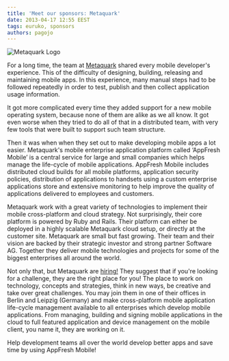 ```yaml
---
title: 'Meet our sponsors: Metaquark'
date: 2013-04-17 12:55 EEST
tags: euruko, sponsors
authors: pagojo
---
```


![Metaquark Logo](/images/sponsors/metaquark_150x75.png "Metaquark")

For a long time, the team at [Metaquark](http://metaquark.de/?utm_source=euruko&utm_medium=blog&utm_campaign=aphrodite) shared every mobile developer's experience. This of the difficulty of designing, building, releasing and maintaining mobile apps. In this experience, many manual steps had to be followed repeatedly in order to test, publish and then collect application usage information.

It got more complicated  every time they added support for a new mobile operating system, because none of them are alike as we all know. It got even worse when they tried to do all of that in a distributed team, with very few tools that were built to support such team structure.

Then it was when when they set out to make developing mobile apps a lot easier. Metaquark's mobile enterprise application platform called ‘AppFresh Mobile’ is a central service for large and small companies which helps manage the life-cycle of mobile applications. AppFresh Mobile  includes distributed cloud builds for all mobile platforms, application security policies, distribution of applications to handsets using a custom enterprise applications store and extensive monitoring to help improve the quality of applications delivered to employees and customers.

Metaquark work with a great variety of technologies to implement their mobile cross-platform and cloud strategy. Not surprisingly, their core platform is powered by Ruby and Rails. Their platform  can either be deployed in a highly scalable Metaquark cloud setup, or directly at the customer site. Metaquark are small but fast growing. Their team and their vision are backed by their strategic investor and strong partner Software AG. Together they deliver mobile technologies and projects for some of the biggest enterprises all around the world.

Not only that, but Metaquark are [hiring!](http://metaquark.de/jobs/?utm_source=euruko&utm_medium=blog&utm_campaign=aphrodite) They suggest that  if you're looking for a challenge, they are the right place for you! The place to work on technology, concepts and strategies, think in new ways, be creative and take over great challenges. You may join them in one of their offices in Berlin and Leipzig (Germany) and make cross-platform mobile application life-cycle management available to all enterprises which develop mobile applications. From managing, building and signing mobile applications in the cloud to full featured application and device management on the mobile client, you name it, they are working on it.

Help development teams all over the world develop better apps and save time by using AppFresh Mobile!


